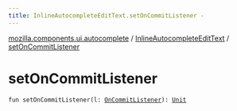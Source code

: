 ```yaml
---
title: InlineAutocompleteEditText.setOnCommitListener - 
---
```


[mozilla.components.ui.autocomplete](../index.html) / [InlineAutocompleteEditText](index.html) / [setOnCommitListener](./set-on-commit-listener.html)

# setOnCommitListener

`fun setOnCommitListener(l: `[`OnCommitListener`](../-on-commit-listener.html)`): `[`Unit`](https://kotlinlang.org/api/latest/jvm/stdlib/kotlin/-unit/index.html)
